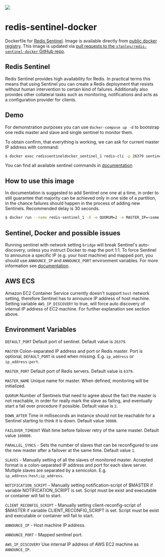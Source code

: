 [![](https://badge.imagelayers.io/s7anley/redis-sentinel-docker:latest.svg)](https://imagelayers.io/?images=s7anley/redis-sentinel-docker:latest)


redis-sentinel-docker
===

Dockerfile for [Redis Sentinel](http://redis.io/topics/sentinel). Image is available directly from [public docker registry](https://registry.hub.docker.com/).
This image is updated via [pull requests to the `s7anley/redis-sentinel-docker` GitHub repo](https://github.com/s7anley/redis-sentinel-docker).


Redis Sentinel
---
Redis Sentinel provides high availability for Redis. In practical terms this means that using Sentinel you can create a Redis deployment that resists without human intervention to certain kind of failures.
Additionally also provides other collateral tasks such as monitoring, notifications and acts as a configuration provider for clients.


Demo
---
For demonstration purposes you can use `docker-compose up -d` to bootstrap one redis master and slave and single sentinel to monitor them.

To obtain confirm, that everything is working, we can ask for current master IP address with command:
```sh
$ docker exec redissentineldocker_sentinel_1 redis-cli -p 26379 sentinel get-master-addr-by-name mymaster
```

You can find all available sentinel commands in [documentation](http://redis.io/topics/sentinel#sentinel-commands)


How to use this image
---
 In documentation is suggested to add Sentinel one one at a time, in order to still guarantee that majority can be achieved only in one side of a partition, in the chance failures should happen in the process of adding new Sentinels. Recommended delay is 30 seconds.

```sh
$ docker run --name redis-sentinel_1 -d -e QUORUM=2 -e MASTER_IP=<some ip address> redis-sentinel
```


Sentinel, Docker and possible issues
---
Running sentinel with network setting `bridge` will break Sentinel's auto-discovery, unless you instruct Docker to map the port 1:1. To force Sentinel to announce a specific IP (e.g. your host machine) and mapped port, you should use `ANNOUNCE_IP` and `ANNOUNCE_PORT` environment variables. For more information see [documentation](http://redis.io/topics/sentinel#sentinel-docker-nat-and-possible-issues).


AWS ECS
---
Amazon EC2 Container Service currently doesn't support `host` network setting, therefore Sentinel has to announce IP address of  host machine. Setting variable `AWS_IP_DISCOVERY` to true, will force auto discovery of internal IP address of EC2 machine. For further explanation see section above.


Environment Variables
---
`DEFAULT_PORT`
Default port of sentinel. Default value is `26379`.

`MASTER`
Colon-separated IP address and port or Redis master. Port is optional, `DEFAULT_PORT` is used when missing. E.g. `ip_address` or `ip_address:port`.

`MASTER_PORT`
Default port of Redis servers. Default value is `6379`.

`MASTER_NAME`
Unique name for master. When defined, monitoring will be initialized.

`QUORUM`
Number of Sentinels that need to agree about the fact the master is not reachable, in order for really mark the slave as failing, and eventually start a fail over procedure if possible. Default value is `2`.

`DOWN_AFTER`
Time in milliseconds an instance should not be reachable for a Sentinel starting to think it is down. Default value `30000`.

`FAILOVER_TIMEOUT`
Wait time before failover retry of the same master. Default value `180000`.

`PARALLEL_SYNCS` - Sets the number of slaves that can be reconfigured to use the new master after a failover at the same time. Default value `1`.

`SLAVES` - Manually setting of all the slaves of monitored master. Accepted format is a colon-separated IP address and port for each slave server. Multiple slaves are separated by a semicolon. E.g. `ip_address:host;ip_address`.

`NOTIFICATION_SCRIPT` - Manually setting notification-script of $MASTER if variable NOTIFICATION_SCRIPT is set. Script must be exist and executable or container will fail to start.

`CLIENT_RECONFIG_SCRIPT` - Manually setting client-reconfig-script of $MASTER if variable CLIENT_RECONFIG_SCRIPT is set. Script must be exist and executable or container will fail to start.

`ANNOUNCE_IP` - Host machine IP address.

`ANNOUNCE_PORT` - Mapped sentinel port.

`AWS_IP_DISCOVERY`
Use internal IP address of AWS EC2 machine as `ANNOUNCE_IP`.
